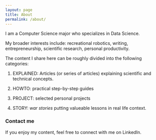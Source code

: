 ```yaml
---
layout: page
title: About
permalink: /about/
---
```



I am a Computer Science major who specializes in Data Science.

My broader interests include: recreational robotics, writing, entrepreneurship, scientific research, personal productivity.

The content I share here can be roughly divided into the following categories:

1. EXPLAINED: Articles (or series of articles) explaining scientific and technical concepts.

2. HOWTO: practical step-by-step guides

3. PROJECT: selected personal projects

4. STORY: *war stories* putting valueable lessons in real life context.

### Contact me

If you enjoy my content, feel free to connect with me on LinkedIn.